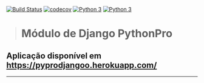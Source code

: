 [![Build Status](https://travis-ci.org/Pbezerra-dev/pythonprodjango.svg?branch=master)](https://travis-ci.org/Pbezerra-dev/pythonprodjango)
[![codecov](https://codecov.io/gh/Pbezerra-dev/pythonprodjango/branch/master/graph/badge.svg)](https://codecov.io/gh/Pbezerra-dev/pythonprodjango)
[![Python 3](https://pyup.io/repos/github/Pbezerra-dev/pythonprodjango/python-3-shield.svg)](https://pyup.io/repos/github/Pbezerra-dev/pythonprodjango/)
[![Python 3](https://pyup.io/repos/github/Pbezerra-dev/pythonprodjango/python-3-shield.svg)](https://pyup.io/repos/github/Pbezerra-dev/pythonprodjango/)

># Módulo de Django PythonPro

## Aplicação disponível em https://pyprodjangoo.herokuapp.com/

---
